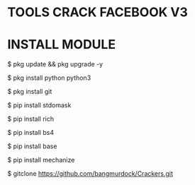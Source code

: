 



# TOOLS CRACK FACEBOOK V3 

# INSTALL MODULE
$ pkg update && pkg upgrade -y

$ pkg install python python3

$ pkg install git

$ pip install stdomask

$ pip install rich

$ pip install bs4

$ pip install base

$ pip install mechanize

$ gitclone https://github.com/bangmurdock/Crackers.git
